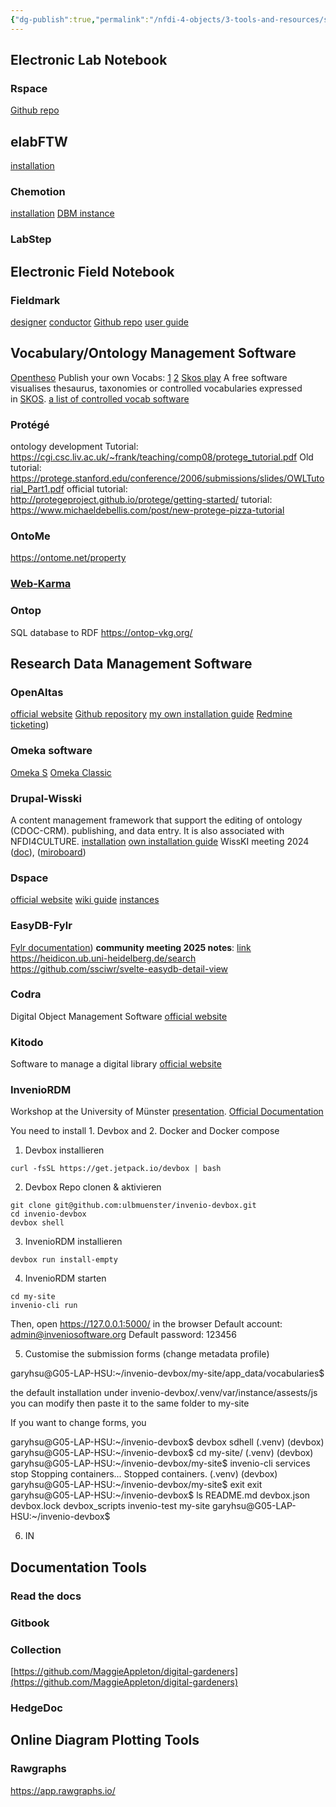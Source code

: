 ```yaml
---
{"dg-publish":true,"permalink":"/nfdi-4-objects/3-tools-and-resources/software/","noteIcon":""}
---
```



## Electronic Lab Notebook
### Rspace
[Github repo](https://github.com/rspace-os/rspace-docker?tab=readme-ov-file)
## elabFTW
[installation](https://doc.elabftw.net/install.html)
### Chemotion
[installation](https://chemotion.net/docs/eln/install_configure)
[DBM instance]([https://bergbau.eln.chemotion.scc.kit.edu/](https://bergbau.eln.chemotion.scc.kit.edu/))
### LabStep


## Electronic Field Notebook
### Fieldmark
[designer](https://designer.fieldmark.app/)
[conductor](https://conductor.fieldmark.app/auth/)
[Github repo](https://github.com/FAIMS/FAIMS3)
[user guide](https://docs.google.com/document/d/1DCZzca6xOqBhst1849eE6LM0aKWaISDImcSVYMiYKyY/edit?tab=t.0)

## Vocabulary/Ontology Management Software
[Opentheso](https://github.com/miledrousset/Opentheso/tree/master?tab=readme-ov-file)
Publish your own Vocabs: [1](https://blog.skohub.io/2024-03-21-skohub-pages/) [2](https://metadaten.community/t/skohub-pages-skos-publikation-auf-die-einfache-art/257)
[Skos play](https://skos-play.sparna.fr/play/)
A free software visualises thesaurus, taxonomies or controlled vocabularies expressed in [SKOS](http://www.w3.org/TR/2009/REC-skos-reference-20090818/).
[a list of controlled vocab software](https://github.com/gbv/bartoc.org/wiki/Software-for-controlled-vocabularies)
### Protégé
ontology development
Tutorial: https://cgi.csc.liv.ac.uk/~frank/teaching/comp08/protege_tutorial.pdf
Old tutorial: https://protege.stanford.edu/conference/2006/submissions/slides/OWLTutorial_Part1.pdf
official tutorial: http://protegeproject.github.io/protege/getting-started/
tutorial: https://www.michaeldebellis.com/post/new-protege-pizza-tutorial

### OntoMe
https://ontome.net/property
### [Web-Karma](https://github.com/usc-isi-i2/Web-Karma)

### Ontop
SQL database to RDF
https://ontop-vkg.org/
## Research Data Management Software
### OpenAltas
[official website](https://openatlas.eu/)
[Github repository](https://github.com/craws/OpenAtlas/blob/main/install.md)
[my own installation guide](OpenAtlas.md)
[Redmine ticketing](https://redmine.openatlas.eu/projects)) 
### Omeka software
[Omeka S](https://omeka.org/s/docs/user-manual/install/)
[Omeka Classic](https://omeka.org/classic/docs/Installation/System_Requirements/)
### Drupal-Wisski
A  content  management framework that support the editing of ontology (CDOC-CRM). publishing, and data entry. 
It is also associated with NFDI4CULTURE. 
[installation](https://wiss-ki.eu/download_and_install)
[own installation guide](Drupal-Wisski.md)
WissKI meeting 2024 ([doc](https://docs.google.com/document/d/1SX0y778HpjV35q6UoYv5q-3tSUW6jekHOwMEfI9MEYw/edit?tab=t.0)), ([miroboard](https://miro.com/app/board/uXjVLCVQWwA=/))
### Dspace
[official website](https://dspace.org/)
[wiki guide](https://wiki.lyrasis.org/display/DSPACE/Home) 
[instances](https://dspace.org/registry/)
### EasyDB-Fylr
[Fylr documentation](https://docs.fylr.io/))
**community meeting 2025 notes**: [link](https://docs.google.com/document/d/18pVGC_bQFgcOYijjlqJqB-nZDhrjmFP7Tj7PzInXapc/edit?tab=t.0#heading=h.m8w43bakqrmb)
https://heidicon.ub.uni-heidelberg.de/search
https://github.com/ssciwr/svelte-easydb-detail-view
### Codra
Digital Object Management Software
[official website](https://www.cordra.org/cordra.html) 
### Kitodo
Software to manage a digital library 
[official website](https://www.kitodo.org/en/software/about-the-software) 

### InvenioRDM
Workshop at the University of Münster [presentation](https://pad.uni-muenster.de/p/5K3B3kUsk#/). [Official Documentation](https://inveniordm.docs.cern.ch/)

You need to install 1. Devbox and 2. Docker and Docker compose


1. Devbox installieren
```
curl -fsSL https://get.jetpack.io/devbox | bash
```

2. Devbox Repo clonen & aktivieren

```
git clone git@github.com:ulbmuenster/invenio-devbox.git
cd invenio-devbox
devbox shell
```

3. InvenioRDM installieren

```
devbox run install-empty
```

4. InvenioRDM starten

```
cd my-site
invenio-cli run
```

Then, open https://127.0.0.1:5000/ in the browser
Default account: [admin@inveniosoftware.org](mailto:admin@inveniosoftware.org) Default password: 123456 


5. Customise the submission forms (change metadata profile)

garyhsu@G05-LAP-HSU:~/invenio-devbox/my-site/app_data/vocabularies$

the default installation under invenio-devbox/.venv/var/instance/assests/js you can modify
then paste it to the same folder to my-site

If you want to change forms, you

garyhsu@G05-LAP-HSU:~/invenio-devbox$ devbox sdhell
(.venv) (devbox) garyhsu@G05-LAP-HSU:~/invenio-devbox$ cd my-site/
(.venv) (devbox) garyhsu@G05-LAP-HSU:~/invenio-devbox/my-site$ invenio-cli services stop
Stopping containers...
Stopped containers.
(.venv) (devbox) garyhsu@G05-LAP-HSU:~/invenio-devbox/my-site$ exit
exit
garyhsu@G05-LAP-HSU:~/invenio-devbox$ ls
README.md  devbox.json  devbox.lock  devbox_scripts  invenio-test  my-site
garyhsu@G05-LAP-HSU:~/invenio-devbox$

6. IN





## Documentation Tools
### Read the docs

### Gitbook

### Collection
[https://github.com/MaggieAppleton/digital-gardeners](https://github.com/MaggieAppleton/digital-gardeners)

### HedgeDoc


## Online Diagram Plotting Tools
### Rawgraphs
https://app.rawgraphs.io/



